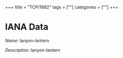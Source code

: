 +++
title = "TCP/1682"
tags = [""]
categories = [""]
+++

# IANA Data

_Name:_ lanyon-lantern

_Description:_ lanyon-lantern

